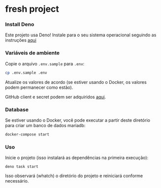 # fresh project

### Install Deno

Este projeto usa Deno! Instale para o seu sistema operacional seguindo as
instruções [aqui](https://deno.land/#installation)

### Variáveis de ​​ambiente

Copie o arquivo `.env.sample` para `.env`:

```sh
cp .env.sample .env
```

Atualize os valores de acordo (se estiver usando o Docker, os valores podem
permanecer como estão).

GitHub client e secret podem ser adquiridos
[aqui](https://github.com/settings/applications/).

### Database

Se estiver usando o Docker, você pode executar a partir deste diretório para
criar um banco de dados mariadb:

```sh
docker-compose start
```

### Uso

Inicie o projeto (isso instalará as dependências na primeira execução):

```
deno task start
```

Isso observará (whatch) o diretório do projeto e reiniciará conforme necessário.
